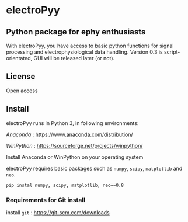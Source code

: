 # electroPyy 

## Python package for ephy enthusiasts 
With electroPyy, you have access to basic python functions for signal processing and electrophysiological data handling. Version 0.3 is script-orientated, GUI will be released later (or not). 

## License 
Open access 

## Install
electroPyy runs in Python 3, in following environments: 

*Anaconda* : https://www.anaconda.com/distribution/

*WinPython* : https://sourceforge.net/projects/winpython/

Install Anaconda or WinPython on your operating system 

electroPyy requires basic packages such as ```numpy```, ```scipy```, ```matplotlib``` and ```neo```. 

```
pip instal numpy, scipy, matplotlib, neo==0.8
```

### Requirements for Git install 

install ```git``` : https://git-scm.com/downloads


